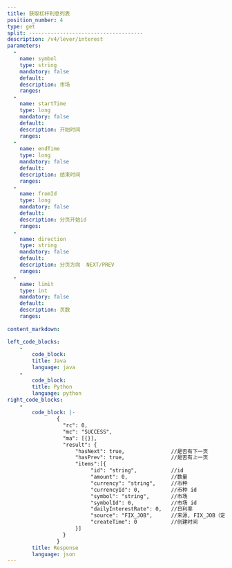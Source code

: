 ```yaml
---
title: 获取杠杆利息列表
position_number: 4
type: get
split: -------------------------------------
description: /v4/lever/interest
parameters:
  -
    name: symbol
    type: string
    mandatory: false
    default:
    description: 市场
    ranges:
  -
    name: startTime
    type: long
    mandatory: false
    default:
    description: 开始时间
    ranges:
  -
    name: endTime
    type: long
    mandatory: false
    default:
    description: 结束时间
    ranges:
  -
    name: fromId
    type: long
    mandatory: false
    default:
    description: 分页开始id
    ranges:
  -
    name: direction
    type: string
    mandatory: false
    default:
    description: 分页方向  NEXT/PREV
    ranges:
  -
    name: limit
    type: int
    mandatory: false
    default:
    description: 页数
    ranges:
  
content_markdown: 

left_code_blocks:
    -
        code_block:
        title: Java
        language: java
    -
        code_block:
        title: Python
        language: python
right_code_blocks:
    -
        code_block: |-
                {
                  "rc": 0,
                  "mc": "SUCCESS",
                  "ma": [{}],
                  "result": {
                      "hasNext": true,               //是否有下一页
                      "hasPrev": true,               //是否有上一页
                      "items":[{
                           "id": "string",           //id
                           "amount": 0,              //数量
                           "currency": "string",     //币种
                           "currencyId": 0,          //币种 id
                           "symbol": "string",       //市场
                           "symbolId": 0,            //市场 id
                           "dailyInterestRate": 0,   //日利率
                           "source": "FIX_JOB",      //来源, FIX_JOB（定时任务）/USER（用户借贷）
                           "createTime": 0           //创建时间
                      }]
                  }
                }
        title: Response
        language: json
---
```

